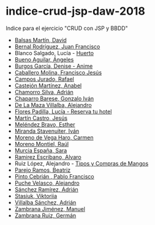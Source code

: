 
# indice-crud-jsp-daw-2018
Indice para el ejercicio "CRUD con JSP y BBDD"

* [Balsas Martín, David](https://github.com/davidbalsasmartin/CRUD)
* [Bernal Rodríguez, Juan Francisco](https://github.com/jfbernal92/CRUD)
* Blanco Salgado, Lucía - [Huerto](https://github.com/lucia-blanco/CRUD)
* [Bueno Aguilar, Ángeles](https://github.com/angelesbueno/CRUD_JSP)
* [Burgos García, Denise - Anime ](https://github.com/Denise98/Ejercicio-CRUD)
* [Caballero Molina, Francisco Jesús](https://github.com/fjcmolina/CRUD-con-JSP-Y-BBDD)
* [Campos Jurado, Rafael](https://github.com/rafacampjurado/CRUD_REPTILES)
* [Castejón Martínez, Anabel](https://github.com/ancastm/CRUD_LIBROS)
* [Chamorro Silva, Adrián](https://github.com/AdrianChSilva/CRUD-Videojuegos)
* [Chaparro Barese, Gonzalo Iván](https://github.com/gonzaloivan121/CRUD_JSP_2018)
* [De La Maza Villalba, Alejandro](https://github.com/alejndr/CRUD)
* [Flores Padilla, Lucía - Reserva tu hotel](https://github.com/luciaflores25/CRUD_JSP)
* [Martín Castro, Jesús](https://github.com/Jesusmc82/CrudJSP.git)
* [Meléndez Bravo, Esther](https://github.com/esthermelendez/CRUD_JSP)
* [Miranda Stavenuiter, Iván](https://github.com/ivanmirandastavenuiter/CRUD)
* [Moreno de Vega Haro, Carmen](https://github.com/CarmenMorenodeVega/CRUD_JSP.git)
* [Moreno Montiel, Raúl](https://github.com/RaaulMM/CRUD_JSP)
* [Murcia España, Sara](https://github.com/SaraMurcia/CRUD)
* [Ramirez Escribano, Alvaro](https://github.com/AlvaroRamirezEscribano/CRUD_JSP)
* Ruiz López, Alejandro - [Tipos y Compras de Mangos](https://github.com/AleRui/CRUD_MangoAxarquia)
* [Parejo Ramos, Beatriz](https://github.com/BeatrizPR/CRUD) 
* [Pinto Cebrián , Pablo Francisco](https://github.com/pablopinto/CrudJsp)
* [Puche Velasco, Alejandro](https://github.com/AlejandroPuche/crud_jsp)
* [Sánchez Ramírez, Adrián](https://github.com/adriansanchezramirez/CRUD-.git)
* [Stasiuk, Viktoriia](https://github.com/viktoriiaStasiuk/CRUD)
* [Villalba Sánchez, Adrián](https://github.com/AdrianVillalbaSanchez/CRUD)
* [Zambrana Jiménez, Manuel](https://github.com/manuelzambrana/CRUD_JSP)
* [Zambrana Ruiz, Germán](https://github.com/GermanZR98/CRUD2018v2)
